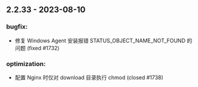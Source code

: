 
## 2.2.33 - 2023-08-10


### bugfix: 
  * 修复 Windows Agent 安装报错 STATUS_OBJECT_NAME_NOT_FOUND 的问题 (fixed #1732) 

### optimization:
  * 配置 Nginx 时仅对 download 目录执行 chmod (closed #1738)
